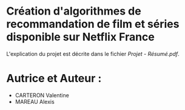 # Création d'algorithmes de recommandation de film et séries disponible sur Netflix France
L'explication du projet est décrite dans le fichier *Projet - Résumé.pdf*.  

# Autrice et Auteur :
* CARTERON Valentine
* MAREAU Alexis
